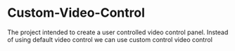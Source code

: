 # Custom-Video-Control
The project intended to create a user controlled video control panel. Instead of using default video control we can use custom control video control
